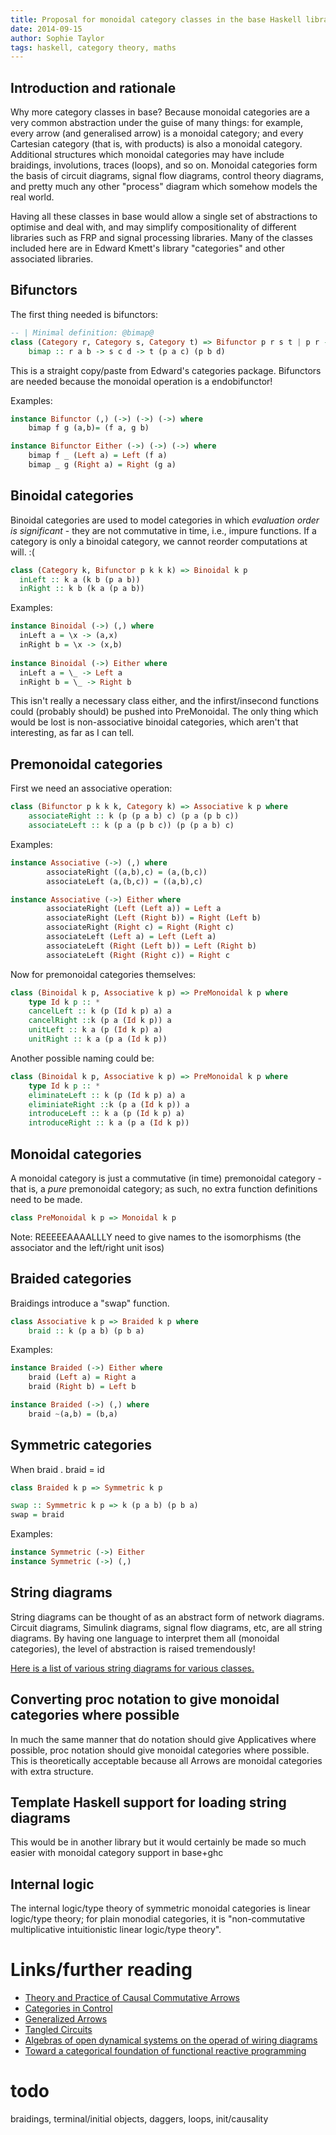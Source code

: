 ```yaml
---
title: Proposal for monoidal category classes in the base Haskell library
date: 2014-09-15
author: Sophie Taylor
tags: haskell, category theory, maths
---
```


Introduction and rationale
------------
Why more category classes in base? Because monoidal categories are a very common abstraction under the guise of many things: for example, every arrow (and generalised arrow) is a monoidal category; and every Cartesian category (that is, with products) is also a monoidal category. Additional structures which monoidal categories may have include braidings, involutions, traces (loops), and so on. Monoidal categories form the basis of circuit diagrams, signal flow diagrams, control theory diagrams, and pretty much any other "process" diagram which somehow models the real world. 

Having all these classes in base would allow a single set of abstractions to optimise and deal with, and may simplify compositionality of different libraries such as FRP and signal processing libraries. Many of the classes included here are in Edward Kmett's library "categories" and other associated libraries.

Bifunctors
----------
The first thing needed is bifunctors:

```haskell
-- | Minimal definition: @bimap@ 
class (Category r, Category s, Category t) => Bifunctor p r s t | p r -> s t, p s -> r t, p t -> r s where
    bimap :: r a b -> s c d -> t (p a c) (p b d)
```

  This is a straight copy/paste from Edward's categories package. Bifunctors are needed because the monoidal operation is a endobifunctor!
  
Examples:

```haskell
instance Bifunctor (,) (->) (->) (->) where
    bimap f g (a,b)= (f a, g b)

instance Bifunctor Either (->) (->) (->) where
    bimap f _ (Left a) = Left (f a)
    bimap _ g (Right a) = Right (g a)
```

Binoidal categories
-------------------
Binoidal categories are used to model categories in which *evaluation order is significant* - they are not commutative in time, i.e., impure functions. If a category is only a binoidal category, we cannot reorder computations at will. :(

```haskell
class (Category k, Bifunctor p k k k) => Binoidal k p
  inLeft :: k a (k b (p a b))
  inRight :: k b (k a (p a b))
```

Examples:

```haskell
instance Binoidal (->) (,) where
  inLeft a = \x -> (a,x)
  inRight b = \x -> (x,b)
  
instance Binoidal (->) Either where
  inLeft a = \_ -> Left a
  inRight b = \_ -> Right b
```

This isn't really a necessary class either, and the infirst/insecond functions could (probably should) be pushed into PreMonoidal. The only thing which would be lost is non-associative binoidal categories, which aren't that interesting, as far as I can tell.

Premonoidal categories
----------------------
First we need an associative operation:
```haskell
class (Bifunctor p k k k, Category k) => Associative k p where
    associateRight :: k (p (p a b) c) (p a (p b c))
    associateLeft :: k (p a (p b c)) (p (p a b) c)
```

Examples:
```haskell
instance Associative (->) (,) where
        associateRight ((a,b),c) = (a,(b,c))
        associateLeft (a,(b,c)) = ((a,b),c)

instance Associative (->) Either where
        associateRight (Left (Left a)) = Left a
        associateRight (Left (Right b)) = Right (Left b)
        associateRight (Right c) = Right (Right c)
        associateLeft (Left a) = Left (Left a)
        associateLeft (Right (Left b)) = Left (Right b)
        associateLeft (Right (Right c)) = Right c
```

Now for premonoidal categories themselves:

```haskell
class (Binoidal k p, Associative k p) => PreMonoidal k p where
    type Id k p :: *
    cancelLeft :: k (p (Id k p) a) a
    cancelRight ::k (p a (Id k p)) a
    unitLeft :: k a (p (Id k p) a)
    unitRight :: k a (p a (Id k p))
```

Another possible naming could be:

```haskell
class (Binoidal k p, Associative k p) => PreMonoidal k p where
    type Id k p :: *
    eliminateLeft :: k (p (Id k p) a) a
    eliminiateRight ::k (p a (Id k p)) a
    introduceLeft :: k a (p (Id k p) a)
    introduceRight :: k a (p a (Id k p))
```


Monoidal categories
-------------------
A monoidal category is just a commutative (in time) premonoidal category - that is, a *pure* premonoidal category; as such, no extra function definitions need to be made.
```haskell
class PreMonoidal k p => Monoidal k p
```

Note: REEEEEAAAALLLY need to give names to the isomorphisms (the associator and the left/right unit isos)

Braided categories
---------------------------
Braidings introduce a "swap" function.

```haskell
class Associative k p => Braided k p where
    braid :: k (p a b) (p b a)
```

Examples:

```haskell
instance Braided (->) Either where
    braid (Left a) = Right a
    braid (Right b) = Left b

instance Braided (->) (,) where
    braid ~(a,b) = (b,a)
```

Symmetric categories
-----------------------------
When braid . braid = id

```haskell
class Braided k p => Symmetric k p

swap :: Symmetric k p => k (p a b) (p b a)
swap = braid
```

Examples:
```haskell
instance Symmetric (->) Either
instance Symmetric (->) (,)
```

String diagrams
---------------
String diagrams can be thought of as an abstract form of network diagrams. Circuit diagrams, Simulink diagrams, signal flow diagrams, etc, are all string diagrams. By having one language to interpret them all (monoidal categories), the level of abstraction is raised tremendously!

[Here is a list of various string diagrams for various classes.](http://ncatlab.org/nlab/show/string+diagram)

Converting proc notation to give monoidal categories where possible
-------------------------------------------------------------------
In much the same manner that do notation should give Applicatives where possible, proc notation should give monoidal categories where possible. This is theoretically acceptable because all Arrows are monoidal categories with extra structure.

Template Haskell support for loading string diagrams
----------------------------------------------------
This would be in another library but it would certainly be made so much easier with monoidal category support in base+ghc

Internal logic
--------------
The internal logic/type theory of symmetric monoidal categories is linear logic/type theory; for plain monodial categories, it is "non-commutative multiplicative intuitionistic linear logic/type theory". 

Links/further reading
=====================
* [Theory and Practice of Causal Commutative Arrows](http://www.thev.net/PaulLiu/download/thesis-liu.pdf)
* [Categories in Control](http://arxiv.org/abs/1405.6881)
* [Generalized Arrows](https://www.eecs.berkeley.edu/Pubs/TechRpts/2014/EECS-2014-130.html)
* [Tangled Circuits](http://www.tac.mta.ca/tac/volumes/26/27/26-27.ps)
* [Algebras of open dynamical systems on the operad of wiring diagrams](http://math.mit.edu/~dspivak/informatics/WD-ODE.pdf)
* [Toward a categorical foundation of functional reactive programming](http://math.mit.edu/~dspivak/informatics/talks/CMU2014-01-23.pdf)

todo
====
braidings, terminal/initial objects, daggers, loops, init/causality

